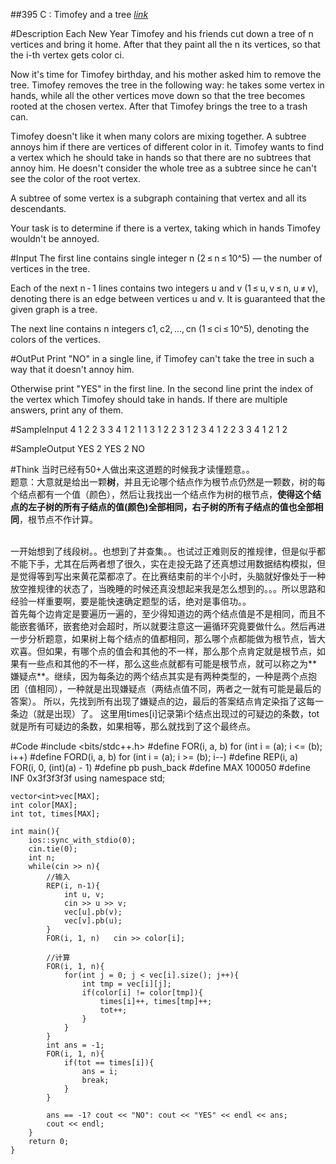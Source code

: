 #\#395 C : Timofey and a tree [_link_](http://codeforces.com/contest/764/problem/C)

#Description
Each New Year Timofey and his friends cut down a tree of n vertices and bring it home. After that they paint all the n its vertices, so that the i-th vertex gets color ci.  

Now it's time for Timofey birthday, and his mother asked him to remove the tree. Timofey removes the tree in the following way: he takes some vertex in hands, while all the other vertices move down so that the tree becomes rooted at the chosen vertex. After that Timofey brings the tree to a trash can.  

Timofey doesn't like it when many colors are mixing together. A subtree annoys him if there are vertices of different color in it. Timofey wants to find a vertex which he should take in hands so that there are no subtrees that annoy him. He doesn't consider the whole tree as a subtree since he can't see the color of the root vertex.  

A subtree of some vertex is a subgraph containing that vertex and all its descendants.  

Your task is to determine if there is a vertex, taking which in hands Timofey wouldn't be annoyed.

#Input
The first line contains single integer n (2 ≤ n ≤ 10^5) — the number of vertices in the tree.  

Each of the next n - 1 lines contains two integers u and v (1 ≤ u, v ≤ n, u ≠ v), denoting there is an edge between vertices u and v. It is guaranteed that the given graph is a tree.  

The next line contains n integers c1, c2, ..., cn (1 ≤ ci ≤ 10^5), denoting the colors of the vertices.

#OutPut
Print "NO" in a single line, if Timofey can't take the tree in such a way that it doesn't annoy him.  

Otherwise print "YES" in the first line. In the second line print the index of the vertex which Timofey should take in hands. If there are multiple answers, print any of them.

#SampleInput
	4
	1 2
	2 3
	3 4
	1 2 1 1
	3
	1 2
	2 3
	1 2 3
	4
	1 2
	2 3
	3 4
	1 2 1 2

#SampleOutput
	YES
	2
	YES
	2
	NO

#Think
当时已经有50+人做出来这道题的时候我才读懂题意。。  
题意：大意就是给出一颗**树**，并且无论哪个结点作为根节点仍然是一颗数，树的每个结点都有一个值（颜色），然后让我找出一个结点作为树的根节点，**使得这个结点的左子树的所有子结点的值(颜色)全部相同，右子树的所有子结点的值也全部相同**，根节点不作计算。  

<br>
一开始想到了线段树。。也想到了并查集。。也试过正难则反的推规律，但是似乎都不能下手，尤其在后两者想了很久，实在走投无路了还真想过用数据结构模拟，但是觉得等到写出来黄花菜都凉了。在比赛结束前的半个小时，头脑就好像处于一种放空推规律的状态了，当晚睡的时候还真没想起来我是怎么想到的。。。所以思路和经验一样重要啊，要是能快速确定题型的话，绝对是事倍功。。  
<br>
首先每个边肯定是要遍历一遍的，至少得知道边的两个结点值是不是相同，而且不能嵌套循环，嵌套绝对会超时，所以就要注意这一遍循环究竟要做什么。然后再进一步分析题意，如果树上每个结点的值都相同，那么哪个点都能做为根节点，皆大欢喜。但如果，有哪个点的值会和其他的不一样，那么那个点肯定就是根节点，如果有一些点和其他的不一样，那么这些点就都有可能是根节点，就可以称之为**嫌疑点**。继续，因为每条边的两个结点其实是有两种类型的，一种是两个点抱团（值相同），一种就是出现嫌疑点（两结点值不同，两者之一就有可能是最后的答案）。  
所以，先找到所有出现了嫌疑点的边，最后的答案结点肯定染指了这每一条边（就是出现）了。  
这里用times[i]记录第i个结点出现过的可疑边的条数，tot就是所有可疑边的条数，如果相等，那么就找到了这个最终点。


#Code
	#include <bits/stdc++.h>
	#define FOR(i, a, b) for (int i = (a); i <= (b); i++)
	#define FORD(i, a, b) for (int i = (a); i >= (b); i--)
	#define REP(i, a)   FOR(i, 0, (int)(a) - 1)
	#define pb push_back
	#define MAX 100050
	#define INF 0x3f3f3f3f
	using namespace std;
	
	vector<int>vec[MAX];
	int color[MAX];
	int tot, times[MAX];
	
	int main(){
	    ios::sync_with_stdio(0);
	    cin.tie(0);
	    int n;
	    while(cin >> n){
	        //输入
	        REP(i, n-1){
	            int u, v;
	            cin >> u >> v;
	            vec[u].pb(v);
	            vec[v].pb(u);
	        }
	        FOR(i, 1, n)   cin >> color[i];
			
			//计算
	        FOR(i, 1, n){
	            for(int j = 0; j < vec[i].size(); j++){
	                int tmp = vec[i][j];
	                if(color[i] != color[tmp]){
	                    times[i]++, times[tmp]++;
	                    tot++;
	                }
	            }
	        }
	        int ans = -1;
	        FOR(i, 1, n){
	            if(tot == times[i]){
	                ans = i;
	                break;
	            }
	        }
	
	        ans == -1? cout << "NO": cout << "YES" << endl << ans;
	        cout << endl;
	    }
	    return 0;
	}
